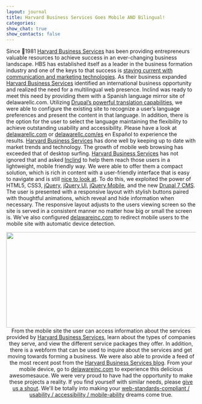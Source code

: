 ```yaml
---
layout: journal
title: Harvard Business Services Goes Mobile AND Bilingual!
categories: 
show_chat: true
show_contacts: false
---
```


Since 1981 <a href="http://www.delawareinc.com" target="_blank">Harvard Business Services</a> has been providing entrepreneurs valuable resources to achieve success in an ever-changing business landscape. HBS has established itself as a leader in the business formation industry and one of the keys to that success is <a href="http://www.inclind.com/cms/drupal-cms.htm">staying current with communication and marketing technologies</a>. As their business expanded <a href="http://www.delawareinc.com" target="_blank">Harvard Business Services</a> identified an international business opportunity and realized the need for a multilingual web presence. Inclind was ready to meet this need by providing them with a Spanish language mirror site of delawarellc.com. Utilizing <a href="http://www.inclind.com/cms/index.htm">Drupal&rsquo;s powerful translation capabilities</a>, we were able to configure the existing site to recognize a user&rsquo;s language preferences and present the content in that language. In addition, there is the option for the user to select the language maintaining the flexibility to achieve outstanding usability and accessibility. Please have a look at <a href="http://www.delawarellc.com" target="_blank">delawarellc.com</a> or <a href="http://www.delaware.com/es" target="_blank">delawarellc.com/es</a> en Español to experience the results. <a href="http://www.delawareinc.com" target="_blank">Harvard Business Services</a> has done well by keeping up to date with market trends and technology. The growth of mobile web browsing has exceeded that of desktop surfing. <a href="http://www.delawareinc.com" target="_blank">Harvard Business Services</a> has not ignored that and asked <a href="http://www.inclind.com">Inclind</a> to help them reach those users in a lightweight, mobile friendly way. We were able to offer them a compact solution, which is rich in content with a user-friendly interface that is easy to navigate and is still <a href="http://www.inclind.com/our-work/index.htm">nice to look at</a>. To do this, we exploited the power of HTML5, CSS3, <a href="http://www.jquery.com" target="_blank">jQuery</a>, <a href="http://www.jqueryui.com" target="_blank">jQuery UI</a>, <a href="http://www.jquerymobile.com" target="_blank">jQuery Mobile</a>, and the new <a href="http://drupal.org/7" target="_blank">Drupal 7 CMS</a>. The user is presented with a responsive layout with stylish buttons paired with thoughtful animations, which reveal and hide information when necessary. The responsive layout adjusts to the users viewing screen so the site is served in a consistent manner no matter how big or small the screen is. We&#39;ve also configured <a href="http://www.delawareinc.com" target="_blank">delawareinc.com</a> to redirect mobile users to the mobile site with automatic device detection. <p style="text-align: center; "><a href="http://m.delawareinc.com" target="_blank"><img alt="" src="/sites/default/files/dinc.jpg" style="width: 576px; height: 254px; " /></a> From the mobile site the user can access information about the services provided by <a href="http://www.delawareinc.com" target="_blank">Harvard Business Services</a>, learn about the types of companies they serve, and view the different service packages they offer. In addition, there is a webform that can be used to inquire about the services and get moving towards forming a business. We were also able to provide a feed of the most recent post from the <a href="http://www.delawareinc.com" target="_blank">Harvard Business Services blog</a>. From your mobile device, go to <a href="http://www.delawareinc.com" target="_blank">delawareinc.com</a> to experience this delicious awesomesauce. We were very proud to have had the opportunity to make these projects a reality. If you find yourself with similar needs, please <a href="http://www.inclind.com/contact-us.htm">give us a shout</a>. We&#39;ll be totally into making your <a href="http://www.inclind.com/cms/drupal-cms.htm">web-standards-compliant / usability / accessibility / mobile-ability</a> dreams come true.